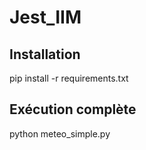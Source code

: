 # Jest_IIM

## Installation
pip install -r requirements.txt

## Exécution complète
python meteo_simple.py